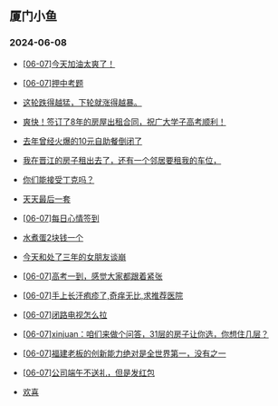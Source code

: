 ## 厦门小鱼 
### 2024-06-08

+ [[06-07]今天加油太爽了！](http://bbs.xmfish.com/read-htm-tid-18201552.html)

+ [[06-07]押中考题](http://bbs.xmfish.com/read-htm-tid-18201664.html)

+ [这轮跌得越猛，下轮就涨得越暴。](http://bbs.xmfish.com/read-htm-tid-18201722.html)

+ [爽快！签订了8年的房屋出租合同，祝广大学子高考顺利！](http://bbs.xmfish.com/read-htm-tid-18201682.html)

+ [去年曾经火爆的10元自助餐倒闭了](http://bbs.xmfish.com/read-htm-tid-18201679.html)

+ [我在晋江的房子租出去了，还有一个邻居要租我的车位，](http://bbs.xmfish.com/read-htm-tid-18201516.html)

+ [你们能接受丁克吗？](http://bbs.xmfish.com/read-htm-tid-18201687.html)

+ [天天最后一套](http://bbs.xmfish.com/read-htm-tid-18201640.html)

+ [[06-07]每日心情签到](http://bbs.xmfish.com/read-htm-tid-18201492.html)

+ [水煮蛋2块钱一个](http://bbs.xmfish.com/read-htm-tid-18201563.html)

+ [今天和处了三年的女朋友谈崩](http://bbs.xmfish.com/read-htm-tid-18201851.html)

+ [[06-07]高考一到，感觉大家都跟着紧张](http://bbs.xmfish.com/read-htm-tid-18201596.html)

+ [[06-07]手上长汗疱疹了,奇痒无比,求推荐医院](http://bbs.xmfish.com/read-htm-tid-18201567.html)

+ [[06-07]闭路电视怎么拉](http://bbs.xmfish.com/read-htm-tid-18201598.html)

+ [[06-07]xinjuan：咱们来做个问答，31层的房子让你选，你想住几层？](http://bbs.xmfish.com/read-htm-tid-18201649.html)

+ [[06-07]福建老板的创新能力绝对是全世界第一，没有之一](http://bbs.xmfish.com/read-htm-tid-18201803.html)

+ [[06-07]公司端午不送礼，但是发红包](http://bbs.xmfish.com/read-htm-tid-18201788.html)

+ [欢喜](http://bbs.xmfish.com/read-htm-tid-18201762.html)

